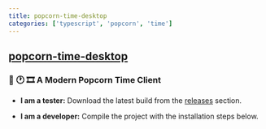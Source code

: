 ```yaml
---
title: popcorn-time-desktop
categories: ['typescript', 'popcorn', 'time']
---
```

## [popcorn-time-desktop](https://github.com/amilajack/popcorn-time-desktop)

### 🍿 🕐 🎞  A Modern Popcorn Time Client


- **I am a tester:** Download the latest build from the [releases](https://github.com/amilajack/popcorn-time-desktop/releases) section.

- **I am a developer:** Compile the project with the installation steps below.
